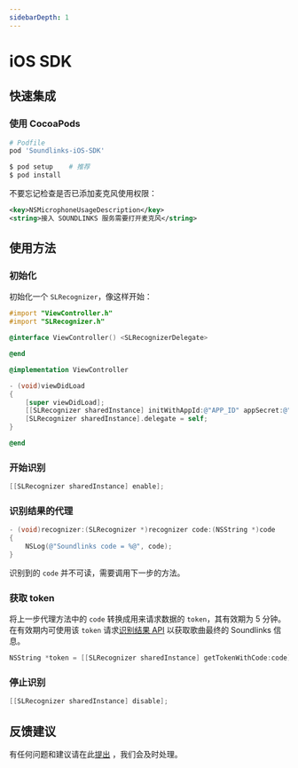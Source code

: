 ```yaml
---
sidebarDepth: 1
---
```


# iOS SDK

## 快速集成

### 使用 CocoaPods

```ruby
# Podfile
pod 'Soundlinks-iOS-SDK'
```

```bash
$ pod setup    # 推荐
$ pod install
```

不要忘记检查是否已添加麦克风使用权限：

```xml
<key>NSMicrophoneUsageDescription</key>
<string>接入 SOUNDLINKS 服务需要打开麦克风</string>
```

## 使用方法

### 初始化

初始化一个 `SLRecognizer`，像这样开始：

```objectivec
#import "ViewController.h"
#import "SLRecognizer.h"

@interface ViewController() <SLRecognizerDelegate>

@end

@implementation ViewController

- (void)viewDidLoad
{
    [super viewDidLoad];
    [[SLRecognizer sharedInstance] initWithAppId:@"APP_ID" appSecret:@"APP_SECRET"];
    [SLRecognizer sharedInstance].delegate = self;
}

@end
```

### 开始识别

```objectivec
[[SLRecognizer sharedInstance] enable];
```

### 识别结果的代理

```objectivec
- (void)recognizer:(SLRecognizer *)recognizer code:(NSString *)code
{
    NSLog(@"Soundlinks code = %@", code);
}
```

识别到的 `code` 并不可读，需要调用下一步的方法。

### 获取 token

将上一步代理方法中的 `code` 转换成用来请求数据的 `token`，其有效期为 5 分钟。在有效期内可使用该 `token` 请求[识别结果 API](/result/) 以获取歌曲最终的 Soundlinks 信息。

```objectivec
NSString *token = [[SLRecognizer sharedInstance] getTokenWithCode:code];
```

### 停止识别

```objectivec
[[SLRecognizer sharedInstance] disable];
```

## 反馈建议

有任何问题和建议请在此[提出](https://github.com/soundlinks/Soundlinks-iOS-SDK/issues/new) ，我们会及时处理。

